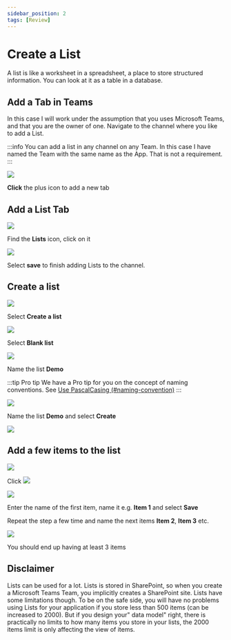 ```yaml
---
sidebar_position: 2
tags: [Review]
---
```


# Create a List

A list is like a worksheet in a spreadsheet, a place to store structured information. You can look at it as a table in a database.

## Add a Tab in Teams

In this case I will work under the assumption that you uses Microsoft Teams, and that you are the owner of one. Navigate to the channel where you like to add a List. 

:::info
You can add a list in any channel on any Team. In this case I have named the Team with the same name as the App. That is not a requirement.
:::

![](2022-09-22-14-16-51.png)

**Click** the plus icon to add a new tab
## Add a List Tab
![](2022-09-22-14-19-35.png)

Find the **Lists** icon, click on it

![](2022-09-22-14-20-07.png)

Select **save** to finish adding Lists to the channel.

## Create a list

![](2022-09-22-14-21-21.png)

Select **Create a list**

![](2022-09-22-14-22-55.png)

Select **Blank list**


![](2022-09-22-14-25-36.png)


Name the list **Demo** 

:::tip Pro tip
We have a Pro tip for you on the concept of naming conventions. See [Use PascalCasing (#naming-convention)](/docs/tags/naming-convention)
:::

![](2022-09-22-14-47-08.png)

Name the list **Demo** and select **Create**

![](2022-09-22-14-48-49.png)

## Add a few items to the list

![](2022-09-25-17-32-15.png)

Click ![](2022-09-25-17-32-48.png)

![](2022-09-25-17-33-28.png)

Enter the name of the first item, name it e.g. **Item 1** and select **Save**

Repeat the step a few time and name the next items **Item 2**, **Item 3** etc.

![](2022-09-25-17-36-09.png)

You should end up having at least 3 items


## Disclaimer

Lists can be used for a lot. Lists is stored in SharePoint, so when you create a Microsoft Teams Team, you implicitly creates a SharePoint site. Lists have some limitations though. To be on the safe side, you will have no problems using Lists for your application if you store less than 500 items (can be increased to 2000). But if you design your" data model" right, there is practically no limits to how many items you store in your lists, the 2000 items limit is only affecting the view of items.

